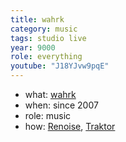 ```yaml
---
title: wahrk
category: music
tags: studio live
year: 9000
role: everything
youtube: "J18YJvw9pqE"
---
```

* what: [wahrk](http://wahrk.com)
* when: since 2007
* role: music
* how: [Renoise](https://renoise.com), [Traktor](https://native-instruments.com/en/products/traktor/)
